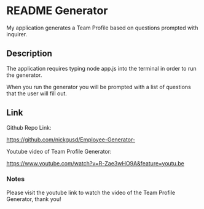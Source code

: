 # README Generator

My application generates a Team Profile based on questions prompted with inquirer. 

## Description

The application requires typing node app.js into the terminal in order to run the generator. 

When you run the generator you will be prompted with a list of questions that the user will fill out.

## Link

Github Repo Link: 

https://github.com/nickgusd/Employee-Generator-


Youtube video of Team Profile Generator:

https://www.youtube.com/watch?v=R-Zae3wHO9A&feature=youtu.be

### Notes

Please visit the youtube link to watch the video of the Team Profile Generator, thank you!


